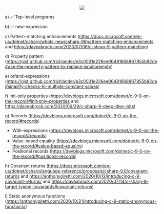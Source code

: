<center>
  <img src="https://orly-appstore.herokuapp.com/generate?title=.NET%205%20%26%20C%23%209&top_text=Just%20the%20latest%20and%20greatest&author=Thomas%20Br%C3%BCggemann&image_code=6&theme=7&guide_text=A%20Hands-on%20Overview&guide_text_placement=bottom_right" />
</center>


a) ✅ Top-level programs

b) ✅ new-expression

c) Pattern-matching enhancements (https://docs.microsoft.com/en-us/dotnet/csharp/whats-new/csharp-9#pattern-matching-enhancements and https://daveabrock.com/2020/07/06/c-sharp-9-pattern-matching)

d) Property pattern (https://gist.github.com/richlander/e3c0031e226ee06481668867955b82de#use-the-property-pattern-to-replace-isnullorempty)

e) or/and-expressions (https://gist.github.com/richlander/e3c0031e226ee06481668867955b82de#simplify-checks-to-multiple-constant-values)

f) Init-only properties (https://devblogs.microsoft.com/dotnet/c-9-0-on-the-record/#init-only-properties and https://daveabrock.com/2020/06/29/c-sharp-9-deep-dive-inits)

g) Records (https://devblogs.microsoft.com/dotnet/c-9-0-on-the-record/#records)
  - With-expressions (https://devblogs.microsoft.com/dotnet/c-9-0-on-the-record/#records)
  - Value-based equality (https://devblogs.microsoft.com/dotnet/c-9-0-on-the-record/#value-based-equality)
  - Positional records (https://devblogs.microsoft.com/dotnet/c-9-0-on-the-record/#positional-records)

h) Covariant returns (https://docs.microsoft.com/en-us/dotnet/csharp/language-reference/proposals/csharp-9.0/covariant-returns and https://anthonygiretti.com/2020/10/12/introducing-c-9-covariant-returns/ and https://daveabrock.com/2020/07/14/c-sharp-9-target-typing-covariants#covariant-returns)

i) Static anonymous functions (https://anthonygiretti.com/2020/10/21/introducing-c-9-static-anonymous-functions/)